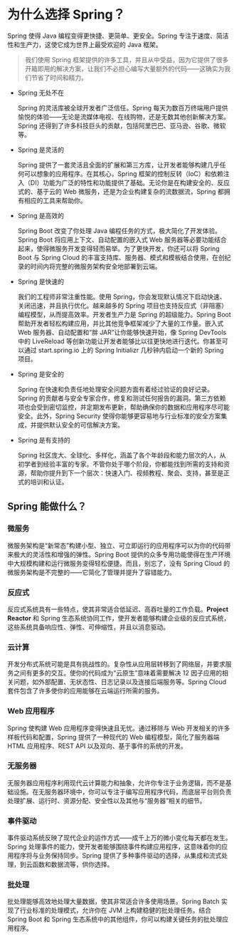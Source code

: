 # 为什么选择 Spring？

Spring 使得 Java 编程变得更快捷、更简单、更安全。Spring 专注于速度、简洁性和生产力，这使它成为世界上最受欢迎的 Java 框架。

> 我们使用 Spring 框架提供的许多工具，并且从中受益，因为它提供了很多开箱即用的解决方案，让我们不必担心编写大量额外的代码——这确实为我们节省了时间和精力。

- Spring 无处不在

  Spring 的灵活库被全球开发者广泛信任。Spring 每天为数百万终端用户提供愉悦的体验——无论是流媒体电视、在线购物，还是无数其他创新解决方案。Spring 还得到了许多科技巨头的贡献，包括阿里巴巴、亚马逊、谷歌、微软等。

- Spring 是灵活的

  Spring 提供了一套灵活且全面的扩展和第三方库，让开发者能够构建几乎任何可以想象的应用程序。在其核心，Spring 框架的控制反转（IoC）和依赖注入（DI）功能为广泛的特性和功能提供了基础。无论你是在构建安全的、反应式的、基于云的 Web 微服务，还是为企业构建复杂的流数据流，Spring 都拥有相应的工具来帮助你。

- Spring 是高效的

  Spring Boot 改变了你处理 Java 编程任务的方式，极大简化了开发体验。Spring Boot 将应用上下文、自动配置的嵌入式 Web 服务器等必要功能结合起来，使得微服务开发变得轻而易举。为了更快开发，你还可以将 Spring Boot 与 Spring Cloud 的丰富支持库、服务器、模式和模板结合使用，在创纪录的时间内将完整的微服务架构安全地部署到云端。

- Spring 是快速的

  我们的工程师非常注重性能。使用 Spring，你会发现默认情况下启动快速、关闭迅速，并且执行优化。越来越多的 Spring 项目也支持反应式（非阻塞）编程模型，从而提高效率。开发者生产力是 Spring 的超级能力。Spring Boot 帮助开发者轻松构建应用，并比其他竞争框架减少了大量的工作量。嵌入式 Web 服务器、自动配置和“胖 JAR”让你能够快速开始，像 Spring DevTools 中的 LiveReload 等创新功能让开发者能够比以往更快地进行迭代。你甚至可以通过 start.spring.io 上的 Spring Initializr 几秒钟内启动一个新的 Spring 项目。

- Spring 是安全的

  Spring 在快速和负责任地处理安全问题方面有着经过验证的良好记录。Spring 的贡献者与安全专家合作，修复和测试任何报告的漏洞。第三方依赖项也会受到密切监控，并定期发布更新，帮助确保你的数据和应用程序尽可能安全。此外，Spring Security 使得你能够更容易地与行业标准的安全方案集成，并提供默认安全的可信解决方案。

- Spring 是有支持的

  Spring 社区庞大、全球化、多样化，涵盖了各个年龄段和能力层次的人，从初学者到经验丰富的专家。不管你处于哪个阶段，你都能找到所需的支持和资源，帮助你提升到下一个层次：快速入门、视频教程、聚会、支持，甚至是正式的培训和认证。

## Spring 能做什么？

### 微服务

微服务架构是“新常态”构建小型、独立、可立即运行的应用程序可以为你的代码带来极大的灵活性和增强的弹性。Spring Boot 提供的众多专用功能使得在生产环境中大规模构建和运行微服务变得轻松便捷。而且，别忘了，没有 Spring Cloud 的微服务架构是不完整的——它简化了管理并提升了容错能力。

### 反应式

反应式系统具有一些特点，使其非常适合低延迟、高吞吐量的工作负载。**Project Reactor** 和 Spring 生态系统协同工作，使开发者能够构建企业级的反应式系统，这些系统具备响应性、弹性、可伸缩性，并且以消息驱动。

### 云计算

开发分布式系统可能是具有挑战性的。复杂性从应用层转移到了网络层，并要求服务之间有更多的交互。使你的代码成为“云原生”意味着需要解决 12 因子应用的相关问题，如外部配置、无状态性、日志记录以及连接后端服务等。Spring Cloud 套件包含了许多使你的应用能够在云端运行所需的服务。

### Web 应用程序

Spring 使构建 Web 应用程序变得快速且无忧。通过移除与 Web 开发相关的许多样板代码和配置，Spring 提供了一种现代的 Web 编程模型，简化了服务器端 HTML 应用程序、REST API 以及双向、基于事件的系统的开发。

### 无服务器

无服务器应用程序利用现代云计算能力和抽象，允许你专注于业务逻辑，而不是基础设施。在无服务器环境中，你可以专注于编写应用程序代码，而底层平台则负责处理扩展、运行时、资源分配、安全性以及其他与“服务器”相关的细节。

### 事件驱动

事件驱动系统反映了现代企业的运作方式——成千上万的微小变化每天都在发生。Spring 处理事件的能力，使开发者能够围绕事件构建应用程序，这意味着你的应用程序将与业务保持同步。Spring 提供了多种事件驱动的选择，从集成和流式处理，到云函数和数据流等，供你选择。

### 批处理

批处理能够高效地处理大量数据，使其非常适合许多使用场景。Spring Batch 实现了行业标准的处理模式，允许你在 JVM 上构建稳健的批处理任务。结合 Spring Boot 和 Spring 生态系统中的其他组件，你可以构建关键任务的批处理应用程序。